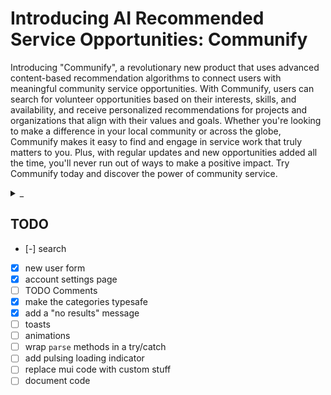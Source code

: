 # Introducing AI Recommended Service Opportunities: **Communify**

Introducing "Communify", a revolutionary new product that uses advanced content-based recommendation algorithms to connect users with meaningful community service opportunities. With Communify, users can search for volunteer opportunities based on their interests, skills, and availability, and receive personalized recommendations for projects and organizations that align with their values and goals. Whether you're looking to make a difference in your local community or across the globe, Communify makes it easy to find and engage in service work that truly matters to you. Plus, with regular updates and new opportunities added all the time, you'll never run out of ways to make a positive impact. Try Communify today and discover the power of community service.

<details>
<summary>_</summary>
The above was generated by ChatGPT and edited by @AlexanderHOtt.
</details>

## TODO

- [-] search
- [x] new user form
- [x] account settings page
- [ ] TODO Comments
- [x] make the categories typesafe
- [x] add a "no results" message
- [ ] toasts
- [ ] animations
- [ ] wrap `parse` methods in a try/catch
- [ ] add pulsing loading indicator
- [ ] replace mui code with custom stuff
- [ ] document code
